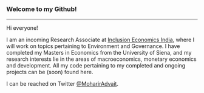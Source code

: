 ### Welcome to my Github!

---

Hi everyone! 

I am an incoming Research Associate at [Inclusion Economics India](https://krea.edu.in/ieindia/), where I will work on topics pertaining to Environment and Governance. I have completed my Masters in Economics from the University of Siena, and my research interests lie in the areas of macroeconomics, monetary economics and development. All my code pertaining to my completed and ongoing projects can be (soon) found here. 

I can be reached on Twitter [@MoharirAdvait](https://twitter.com/MoharirAdvait).
